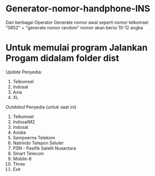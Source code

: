 # Generator-nomor-handphone-INS
Dari berbagai Operator 
Generate nomor awal seperti nomor telkomsel "0852" + "generate nomor random" 
nomor akan berisi 10-12 angka

# Untuk memulai program Jalankan Progam didalam folder dist
*Update*
Penyedia:
1. Telkomsel
2. Indosat
3. Axia
4. XL


*Outdated*
Penyedia (untuk saat ini)
1. Telkomsel
2. IndosatM2
3. Indosat
4. Axiata
5. Sampoerna Telekom
6. Natrindo Telepon Seluler
7. PSN - Pasifik Satelit Nusantara
8. Smart Telecom
9. Mobile-8
10. Three
0. Exit

